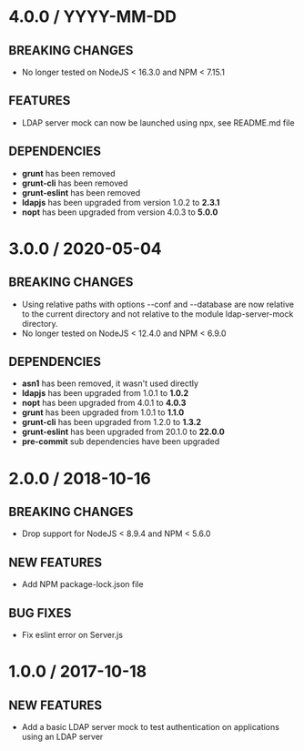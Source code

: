# 4.0.0 / YYYY-MM-DD

## BREAKING CHANGES

- No longer tested on NodeJS &lt; 16.3.0 and NPM &lt; 7.15.1

## FEATURES

- LDAP server mock can now be launched using npx, see README.md file

## DEPENDENCIES

- **grunt** has been removed
- **grunt-cli** has been removed
- **grunt-eslint** has been removed
- **ldapjs** has been upgraded from version 1.0.2 to **2.3.1**
- **nopt** has been upgraded from version 4.0.3 to **5.0.0**

# 3.0.0 / 2020-05-04

## BREAKING CHANGES

- Using relative paths with options --conf and --database are now relative to the current directory and not relative to the module ldap-server-mock directory.
- No longer tested on NodeJS &lt; 12.4.0 and NPM &lt; 6.9.0

## DEPENDENCIES

- **asn1** has been removed, it wasn't used directly
- **ldapjs** has been upgraded from 1.0.1 to **1.0.2**
- **nopt** has been upgraded from 4.0.1 to **4.0.3**
- **grunt** has been upgraded from 1.0.1 to **1.1.0**
- **grunt-cli** has been upgraded from 1.2.0 to **1.3.2**
- **grunt-eslint** has been upgraded from 20.1.0 to **22.0.0**
- **pre-commit** sub dependencies have been upgraded

# 2.0.0 / 2018-10-16

## BREAKING CHANGES

- Drop support for NodeJS < 8.9.4 and NPM < 5.6.0

## NEW FEATURES

- Add NPM package-lock.json file

## BUG FIXES

- Fix eslint error on Server.js

# 1.0.0 / 2017-10-18

## NEW FEATURES

- Add a basic LDAP server mock to test authentication on applications using an LDAP server
